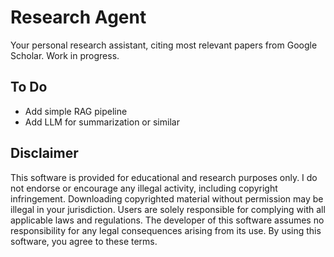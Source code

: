# Research Agent
Your personal research assistant, citing most relevant papers from Google Scholar. Work in progress. 

## To Do 
- Add simple RAG pipeline
- Add LLM for summarization or similar

## Disclaimer
This software is provided for educational and research purposes only. I do not endorse or encourage any illegal activity, including copyright infringement. Downloading copyrighted material without permission may be illegal in your jurisdiction. Users are solely responsible for complying with all applicable laws and regulations. The developer of this software assumes no responsibility for any legal consequences arising from its use. By using this software, you agree to these terms.
